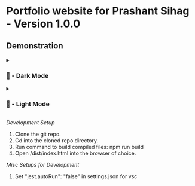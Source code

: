 # Portfolio website for Prashant Sihag - Version 1.0.0

## Demonstration
<details>
  <summary><h3> 🎥 - Dark Mode </h3></summary>
  <video src="https://github.com/prashantsihag03/portfolio/assets/23043779/9e100a19-4361-4d2f-b887-c884443f74e3" controls="controls" style="max-width: 730px;"></video>
</details>
<details>
  <summary><h3> 🎥 - Light Mode </h3></summary>
  <video src="https://github.com/prashantsihag03/portfolio/assets/23043779/61fdf7b5-89ec-4ffe-90df-d984de7044e1" controls="controls" style="max-width: 730px;"></video>
</details>

_Development Setup_

1. Clone the git repo.
2. Cd into the cloned repo directory.
3. Run command to build compiled files: npm run build
4. Open /dist/index.html into the browser of choice.

_Misc Setups for Development_

1. Set "jest.autoRun": "false" in settings.json for vsc
